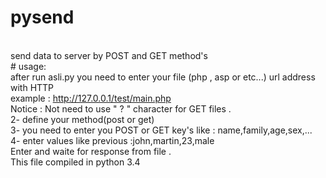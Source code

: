 # pysend
<br>send data to server by POST and GET method's
<br> # usage:
<br>after run asli.py you need to enter your file (php , asp or etc...) url address with HTTP 
<br>example : http://127.0.0.1/test/main.php
<br>Notice : Not need to use " ? " character for GET files . 
<br>2- define your method(post or get)
<br>3- you need to enter you POST or GET key's like : name,family,age,sex,...
<br>4- enter values like previous :john,martin,23,male 
<br>Enter and waite for response from file .
<br>This file compiled in python 3.4
